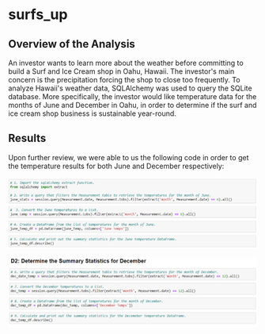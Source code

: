 # surfs_up

## Overview of the Analysis 

An investor wants to learn more about the weather before committing to build a Surf and Ice Cream shop in Oahu, Hawaii. The investor's main concern is the precipitation forcing the shop to close too frequently. To analyze Hawaii's weather data, SQLAlchemy was used to query the SQLite database. More specifically, the investor would like temperature data for the months of June and December in Oahu, in order to determine if the surf and ice cream shop business is sustainable year-round.

## Results

Upon further review, we were able to us the following code in order to get the temperature results for both June and December respectively: 

![](https://github.com/Mousse10/surfs_up/blob/main/Resources/Capture.PNG)

![](https://github.com/Mousse10/surfs_up/blob/main/Resources/Capture%202.PNG)
